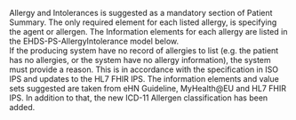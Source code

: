 Allergy and Intolerances is suggested as a mandatory section of Patient Summary. The only required element for each listed allergy, is specifying the agent or allergen. 
The Information elements for each allergy are listed in the EHDS-PS-AllergyIntolerance model below.   
If the producing system have no record of allergies to list (e.g. the patient has no allergies, or the system have no allergy information), the system must provide a reason. This is in accordance with the specification in ISO IPS and updates to the HL7 FHIR IPS. 
The information elements and value sets suggested are taken from eHN Guideline, MyHealth@EU and HL7 FHIR IPS. In addition to that, the new ICD-11 Allergen classification has been added. 
